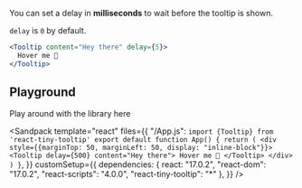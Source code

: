 You can set a delay in **milliseconds** to wait before the tooltip is shown.

`delay` is `0` by default.

```jsx
<Tooltip content="Hey there" delay={5}>
  Hover me 🙌
</Tooltip>
```

## Playground

Play around with the library here

<Sandpack
template="react"
files={{
	"/App.js": `import {Tooltip} from 'react-tiny-tooltip'
	export default function App() {
	return (
		<div style={{marginTop: 50, marginLeft: 50, display: "inline-block"}}>
			<Tooltip delay={500} content="Hey there">
				Hover me 🙌
			</Tooltip>
		</div>
)
}`,
}}
customSetup={{
	dependencies: {
		react: "17.0.2",
		"react-dom": "17.0.2",
		"react-scripts": "4.0.0",
		"react-tiny-tooltip": "*"
	},
	}}
/>
